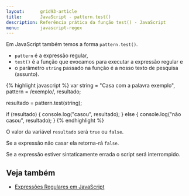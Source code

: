 ```yaml
---
layout:      grid93-article
title:       JavaScript - pattern.test()
description: Referência prática da função test() - JavaScript
menu:        javascript-regex
---
```


Em JavaScript também temos a forma `pattern.test()`.

- `pattern` é a expressão regular,
- `test()` é a função que evocamos para executar a expressão regular e
- o parâmetro `string` passado na função é a nosso texto de pesquisa (assunto).

{% highlight javascript %}
var string = "Casa com a palavra exemplo",
    pattern = /exemplo/,
    resultado;

resultado = pattern.test(string);

if (resultado) {
    console.log("casou", resultado);
} else {
    console.log("não casou", resultado);
}
{% endhighlight %}

O valor da variável `resultado` será `true` ou `false`.

Se a expressão não casar ela retorna-rá `false`.

Se a expressão estiver sintaticamente errada o script será interrompido.


Veja também
---

- [Expressões Regulares em JavaScript](/regex/javascript-expressoes-regulares/)
